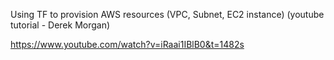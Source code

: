 Using TF to provision AWS resources (VPC, Subnet, EC2 instance) (youtube tutorial - Derek Morgan)

https://www.youtube.com/watch?v=iRaai1IBlB0&t=1482s


